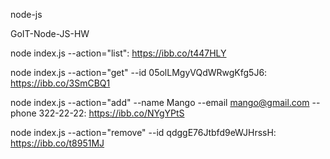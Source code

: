 node-js

GoIT-Node-JS-HW

node index.js --action="list": https://ibb.co/t447HLY

node index.js --action="get" --id 05olLMgyVQdWRwgKfg5J6: https://ibb.co/3SmCBQ1

node index.js --action="add" --name Mango --email mango@gmail.com --phone 322-22-22: https://ibb.co/NYgYPtS

node index.js --action="remove" --id qdggE76Jtbfd9eWJHrssH: https://ibb.co/t8951MJ
